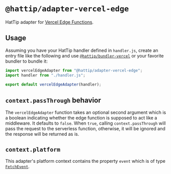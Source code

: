 # `@hattip/adapter-vercel-edge`

HatTip adapter for [Vercel Edge Functions](https://vercel.com/features/edge-functions).

## Usage

Assuming you have your HatTip handler defined in `handler.js`, create an entry file like the following and use [`@hattip/bundler-vercel`](../../bundler/bundler-vercel) or your favorite bundler to bundle it:

```js
import vercelEdgeAdapter from "@hattip/adapter-vercel-edge";
import handler from "./handler.js";

export default vercelEdgeAdapter(handler);
```

## `context.passThrough` behavior

The `vercelEdgeAdapter` function takes an optional second argument which is a boolean indicating whether the edge function is supposed to act like a middleware. It defaults to `false`. When `true`, calling `context.passThrough` will pass the request to the serverless function, otherwise, it will be ignored and the response will be returned as is.

## `context.platform`

This adapter's platform context contains the property `event` which is of type [`FetchEvent`](https://developer.mozilla.org/en-US/docs/Web/API/FetchEvent).
